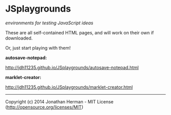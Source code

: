 JSplaygrounds
=============

*environments for testing JavaScript ideas*

These are all self-contained HTML pages, and will work on their own if downloaded.

Or, just start playing with them!

**autosave-notepad:**

http://jdh11235.github.io/JSplaygrounds/autosave-notepad.html

**marklet-creator:**

http://jdh11235.github.io/JSplaygrounds/marklet-creator.html

___

Copyright (c) 2014 Jonathan Herman - MIT License (http://opensource.org/licenses/MIT)
